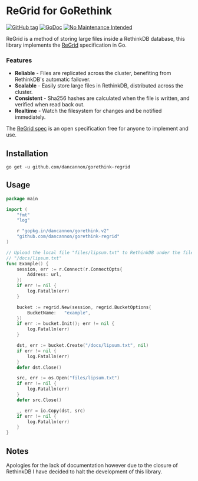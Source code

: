 # ReGrid for GoRethink

[![GitHub tag](https://img.shields.io/github/tag/dancannon/gorethink-regrid.svg?style=flat)](https://github.com/dancannon/gorethink-regrid/releases)
[![GoDoc](https://godoc.org/github.com/dancannon/gorethink-regrid?status.png)](https://godoc.org/github.com/dancannon/gorethink-regrid)
[![No Maintenance Intended](http://unmaintained.tech/badge.svg)](http://unmaintained.tech/)

ReGrid is a method of storing large files inside a RethinkDB database, this library implements the [ReGrid](https://github.com/internalfx/regrid/) specification in Go.

### Features

- **Reliable** - Files are replicated across the cluster, benefiting from RethinkDB's automatic failover.
- **Scalable** - Easily store large files in RethinkDB, distributed across the cluster.
- **Consistent** - Sha256 hashes are calculated when the file is written, and verified when read back out.
- **Realtime** - Watch the filesystem for changes and be notified immediately.

The [ReGrid spec](https://github.com/internalfx/regrid-spec) is an open specification free for anyone to implement and use.

## Installation

```
go get -u github.com/dancannon/gorethink-regrid
```

## Usage

```go
package main

import (
    "fmt"
    "log"

    r "gopkg.in/dancannon/gorethink.v2"
    "github.com/dancannon/gorethink-regrid"
)

// Upload the local file "files/lipsum.txt" to RethinkDB under the filename
// "/docs/lipsum.txt"
func Example() {
    session, err := r.Connect(r.ConnectOpts{
        Address: url,
    })
    if err != nil {
        log.Fatalln(err)
    }

    bucket := regrid.New(session, regrid.BucketOptions{
        BucketName:   "example",
    })
    if err := bucket.Init(); err != nil {
        log.Fatalln(err)
    }

    dst, err := bucket.Create("/docs/lipsum.txt", nil)
    if err != nil {
        log.Fatalln(err)
    }
    defer dst.Close()

    src, err := os.Open("files/lipsum.txt")
    if err != nil {
        log.Fatalln(err)
    }
    defer src.Close()

    _, err = io.Copy(dst, src)
    if err != nil {
        log.Fatalln(err)
    }
}
```

## Notes

Apologies for the lack of documentation however due to the closure of RethinkDB I have decided to halt the development of this library.
